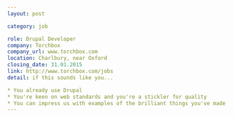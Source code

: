 ```yaml
---
layout: post

category: job

role: Drupal Developer
company: Torchbox
company_url: www.torchbox.com
location: Charlbury, near Oxford
closing_date: 31.01.2015
link: http://www.torchbox.com/jobs
detail: if this sounds like you...

* You already use Drupal
* You're keen on web standards and you're a stickler for quality
* You can impress us with examples of the brilliant things you've made.......
---
```

